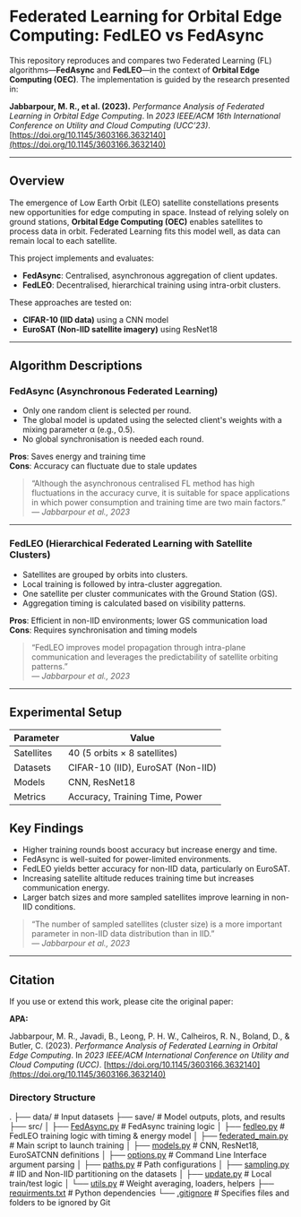 # Federated Learning for Orbital Edge Computing: FedLEO vs FedAsync

This repository reproduces and compares two Federated Learning (FL) algorithms—**FedAsync** and **FedLEO**—in the context of **Orbital Edge Computing (OEC)**. The implementation is guided by the research presented in:

**Jabbarpour, M. R., et al. (2023).** *Performance Analysis of Federated Learning in Orbital Edge Computing*. In *2023 IEEE/ACM 16th International Conference on Utility and Cloud Computing (UCC’23)*. [https://doi.org/10.1145/3603166.3632140](https://doi.org/10.1145/3603166.3632140)

---

## Overview

The emergence of Low Earth Orbit (LEO) satellite constellations presents new opportunities for edge computing in space. Instead of relying solely on ground stations, **Orbital Edge Computing (OEC)** enables satellites to process data in orbit. Federated Learning fits this model well, as data can remain local to each satellite.

This project implements and evaluates:

- **FedAsync**: Centralised, asynchronous aggregation of client updates.
- **FedLEO**: Decentralised, hierarchical training using intra-orbit clusters.

These approaches are tested on:

- **CIFAR-10 (IID data)** using a CNN model
- **EuroSAT (Non-IID satellite imagery)** using ResNet18

---

## Algorithm Descriptions

### FedAsync (Asynchronous Federated Learning)

- Only one random client is selected per round.
- The global model is updated using the selected client's weights with a mixing parameter α (e.g., 0.5).
- No global synchronisation is needed each round.

**Pros**: Saves energy and training time  
**Cons**: Accuracy can fluctuate due to stale updates

> “Although the asynchronous centralised FL method has high fluctuations in the accuracy curve, it is suitable for space applications in which power consumption and training time are two main factors.”  
> — *Jabbarpour et al., 2023*

---

### FedLEO (Hierarchical Federated Learning with Satellite Clusters)

- Satellites are grouped by orbits into clusters.
- Local training is followed by intra-cluster aggregation.
- One satellite per cluster communicates with the Ground Station (GS).
- Aggregation timing is calculated based on visibility patterns.

**Pros**: Efficient in non-IID environments; lower GS communication load  
**Cons**: Requires synchronisation and timing models

> “FedLEO improves model propagation through intra-plane communication and leverages the predictability of satellite orbiting patterns.”  
> — *Jabbarpour et al., 2023*

---

## Experimental Setup

| Parameter   | Value                             |
|-------------|-----------------------------------|
| Satellites  | 40 (5 orbits × 8 satellites)      |
| Datasets    | CIFAR-10 (IID), EuroSAT (Non-IID) |
| Models      | CNN, ResNet18                     |
| Metrics     | Accuracy, Training Time, Power    |

## Key Findings

- Higher training rounds boost accuracy but increase energy and time.
- FedAsync is well-suited for power-limited environments.
- FedLEO yields better accuracy for non-IID data, particularly on EuroSAT.
- Increasing satellite altitude reduces training time but increases communication energy.
- Larger batch sizes and more sampled satellites improve learning in non-IID conditions.

> “The number of sampled satellites (cluster size) is a more important parameter in non-IID data distribution than in IID.”  
> — *Jabbarpour et al., 2023*

---

## Citation

If you use or extend this work, please cite the original paper:

**APA:**

Jabbarpour, M. R., Javadi, B., Leong, P. H. W., Calheiros, R. N., Boland, D., & Butler, C. (2023). *Performance Analysis of Federated Learning in Orbital Edge Computing*. In *2023 IEEE/ACM International Conference on Utility and Cloud Computing (UCC)*. [https://doi.org/10.1145/3603166.3632140](https://doi.org/10.1145/3603166.3632140)

### Directory Structure
.
├── data/                    # Input datasets
├── save/                    # Model outputs, plots, and results
├── src/
│   ├── [FedAsync.py](src/FedAsync.py)          # FedAsync training logic
│   ├── [fedleo.py](src/fedleo.py)              # FedLEO training logic with timing & energy model
│   ├── [federated_main.py](src/federated_main.py)  # Main script to launch training
│   ├── [models.py](src/models.py)              # CNN, ResNet18, EuroSATCNN definitions
│   ├── [options.py](src/options.py)            # Command Line Interface argument parsing
│   ├── [paths.py](src/paths.py)                # Path configurations
│   ├── [sampling.py](src/sampling.py)          # IID and Non-IID partitioning on the datasets
│   ├── [update.py](src/update.py)              # Local train/test logic
│   └── [utils.py](src/utils.py)                # Weight averaging, loaders, helpers
├── [requirments.txt](requirments.txt)          # Python dependencies
└── [.gitignore](.gitignore)                    # Specifies files and folders to be ignored by Git
